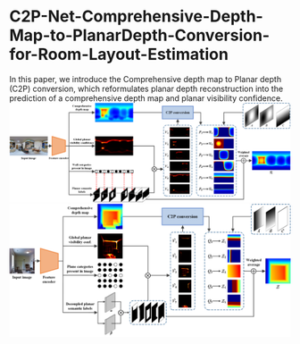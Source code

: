 # C2P-Net-Comprehensive-Depth-Map-to-PlanarDepth-Conversion-for-Room-Layout-Estimation
In this paper, we introduce the Comprehensive depth map to Planar depth (C2P) conversion, which reformulates planar depth reconstruction into the prediction of a comprehensive depth map and planar visibility confidence. 
![An overview of C2P-Net for panoramic images.](pano_framework4.png)
![An overview of C2P-Net for perspective images.](pers_framework4.png)
